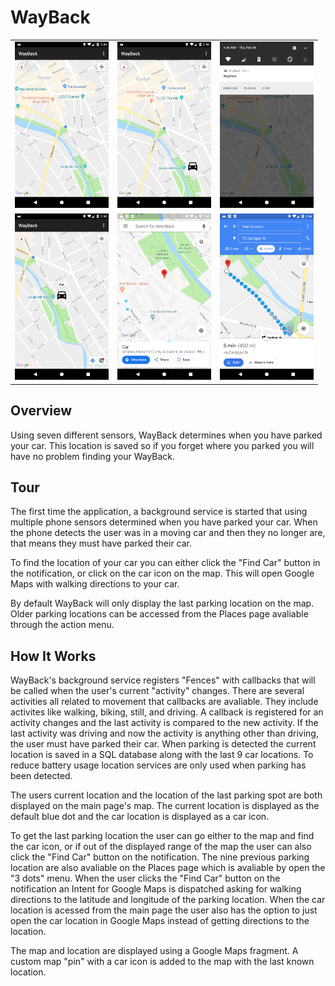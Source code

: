# WayBack
<div style="text-align: center">
    <table>
        <tr>
            <td style="text-align: center">
                <img src="https://github.com/BrennanGambling/brennangambling-portfolio/blob/master/wayback/assets/screenshots/map_base.png?raw=true" width="150"/>
            </td>            
            <td style="text-align: center">
                <img src="https://github.com/BrennanGambling/brennangambling-portfolio/blob/master/wayback/assets/screenshots/map_center_location.png?raw=true" width="150"/>
            </td>  
            <td style="text-align: center">
                <img src="https://github.com/BrennanGambling/brennangambling-portfolio/blob/master/wayback/assets/screenshots/notification.png?raw=true" width="150"/>
            </td>   
        </tr>
        <tr>
            <td style="text-align: center">
                <img src="https://github.com/BrennanGambling/brennangambling-portfolio/blob/master/wayback/assets/screenshots/map_center_car.png?raw=true" width="150"/>
            </td>
            <td style="text-align: center">
                <img src="https://github.com/BrennanGambling/brennangambling-portfolio/blob/master/wayback/assets/screenshots/on_maps.png?raw=true" width="150"/>
            </td>
            <td style="text-align: center">
                <img src="https://github.com/BrennanGambling/brennangambling-portfolio/blob/master/wayback/assets/screenshots/directions.png?raw=true" width="150"/>
            </td>
        </tr>
    </table>
</div>

## Overview
Using seven different sensors, WayBack determines when you have parked your car.
This location is saved so if you forget where you parked you will have no problem finding your WayBack.

## Tour
The first time the application, a background service is started that using multiple phone sensors determined when you have parked your car.
When the phone detects the user was in a moving car and then they no longer are, that means they must have parked their car.


To find the location of your car you can either click the "Find Car" button in the notification, or click on the car icon on the map.
This will open Google Maps with walking directions to your car.


By default WayBack will only display the last parking location on the map.
Older parking locations can be accessed from the Places page avaliable through the action menu.

## How It Works
WayBack's background service registers "Fences" with callbacks that will be called when the user's current "activity" changes.
There are several activities all related to movement that callbacks are avaliable.
They include activites like walking, biking, still, and driving.
A callback is registered for an activity changes and the last activity is compared to the new activity.
If the last activity was driving and now the activity is anything other than driving, the user must have parked their car.
When parking is detected the current location is saved in a SQL database along with the last 9 car locations.
To reduce battery usage location services are only used when parking has been detected.


The users current location and the location of the last parking spot are both displayed on the main page's map.
The current location is displayed as the default blue dot and the car location is displayed as a car icon.


To get the last parking location the user can go either to the map and find the car icon, or if out of the displayed range of the map the user can also click the "Find Car" button on the notification.
The nine previous parking location are also avaliable on the Places page which is avaliable by open the "3 dots" menu.
When the user clicks the "Find Car" button on the notification an Intent for Google Maps is dispatched asking for walking directions to the latitude and longitude of the parking location.
When the car location is acessed from the main page the user also has the option to just open the car location in Google Maps instead of getting directions to the location.


The map and location are displayed using a Google Maps fragment.
A custom map "pin" with a car icon is added to the map with the last known location.